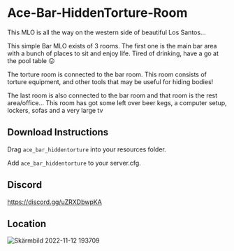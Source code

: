 # Ace-Bar-HiddenTorture-Room

This MLO is all the way on the western side of beautiful Los Santos...

This simple Bar MLO exists of 3 rooms. The first one is the main bar area with a bunch of places to sit and enjoy life. Tired of drinking, have a go at the pool table 😛

The torture room is connected to the bar room. This room consists of torture equipment, and other tools that may be useful for hiding bodies!

The last room is also connected to the bar room and that room is the rest area/office... This room has got some left over beer kegs, a computer setup, lockers, sofas and a very large tv

## Download Instructions

Drag `ace_bar_hiddentorture` into your resources folder.

Add `ace_bar_hiddentorture` to your server.cfg.

## Discord

https://discord.gg/uZRXDbwpKA

## Location

![Skärmbild 2022-11-12 193709](https://user-images.githubusercontent.com/104071730/201489592-b6521996-b9c6-40a5-91a4-43b8f8e3c30e.png)
